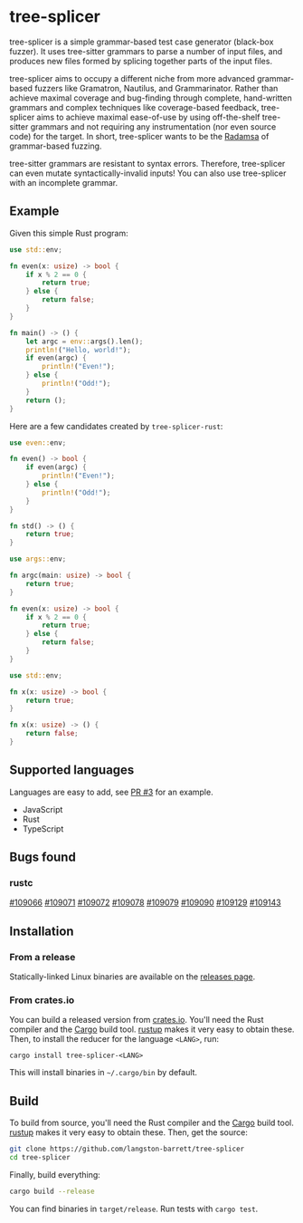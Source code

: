 # tree-splicer

tree-splicer is a simple grammar-based test case generator (black-box fuzzer).
It uses tree-sitter grammars to parse a number of input files, and produces new
files formed by splicing together parts of the input files.

tree-splicer aims to occupy a different niche from more advanced grammar-based 
fuzzers like Gramatron, Nautilus, and Grammarinator. Rather than achieve
maximal coverage and bug-finding through complete, hand-written grammars and
complex techniques like coverage-based feedback, tree-splicer aims to achieve
maximal ease-of-use by using off-the-shelf tree-sitter grammars and not
requiring any instrumentation (nor even source code) for the target.
In short, tree-splicer wants to be the [Radamsa][radamsa] of grammar-based
fuzzing.

tree-sitter grammars are resistant to syntax errors. Therefore, tree-splicer
can even mutate syntactically-invalid inputs! You can also use tree-splicer
with an incomplete grammar.

## Example

Given this simple Rust program:

```rust
use std::env;

fn even(x: usize) -> bool {
    if x % 2 == 0 {
        return true;
    } else {
        return false;
    }
}

fn main() -> () {
    let argc = env::args().len();
    println!("Hello, world!");
    if even(argc) {
        println!("Even!");
    } else {
        println!("Odd!");
    }
    return ();
}
```

Here are a few candidates created by `tree-splicer-rust`:

```rust
use even::env;

fn even() -> bool {
    if even(argc) {
        println!("Even!");
    } else {
        println!("Odd!");
    }
}

fn std() -> () {
    return true;
}
```
```rust
use args::env;

fn argc(main: usize) -> bool {
    return true;
}

fn even(x: usize) -> bool {
    if x % 2 == 0 {
        return true;
    } else {
        return false;
    }
}
```
```rust
use std::env;

fn x(x: usize) -> bool {
    return true;
}

fn x(x: usize) -> () {
    return false;
}
```

## Supported languages

Languages are easy to add, see
[PR #3](https://github.com/langston-barrett/tree-splicer/pull/3) for an
example.

- JavaScript
- Rust
- TypeScript

## Bugs found

### rustc

[#109066](https://github.com/rust-lang/rust/issues/109066)
[#109071](https://github.com/rust-lang/rust/issues/109071)
[#109072](https://github.com/rust-lang/rust/issues/109072)
[#109078](https://github.com/rust-lang/rust/issues/109078)
[#109079](https://github.com/rust-lang/rust/issues/109079)
[#109090](https://github.com/rust-lang/rust/issues/109090)
[#109129](https://github.com/rust-lang/rust/issues/109129)
[#109143](https://github.com/rust-lang/rust/issues/109143)

## Installation

### From a release

Statically-linked Linux binaries are available on the [releases page][releases].

### From crates.io

You can build a released version from [crates.io][crates-io]. You'll need the
Rust compiler and the [Cargo][cargo] build tool. [rustup][rustup] makes it very
easy to obtain these. Then, to install the reducer for the language `<LANG>`,
run:

```
cargo install tree-splicer-<LANG>
```

This will install binaries in `~/.cargo/bin` by default.

## Build

To build from source, you'll need the Rust compiler and the [Cargo][cargo] build
tool. [rustup][rustup] makes it very easy to obtain these. Then, get the source:

```bash
git clone https://github.com/langston-barrett/tree-splicer
cd tree-splicer
```

Finally, build everything:

```bash
cargo build --release
```

You can find binaries in `target/release`. Run tests with `cargo test`.

[cargo]: https://doc.rust-lang.org/cargo/
[crates-io]: https://crates.io/
[radamsa]: https://gitlab.com/akihe/radamsa
[releases]: https://github.com/langston-barrett/tree-splicer/releases
[rustup]: https://rustup.rs/
